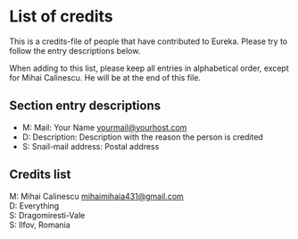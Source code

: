 <!--
===-----------------------------------------------------------------------------------===
Copyright (c) 2021 Calinescu Mihai

For copying notice, see https://github.com/CMihai99/eureka/blob/main/COPYING.
For licenses we use, see https://github.com/CMihai99/eureka/tree/main/LICENSES.
===-----------------------------------------------------------------------------------===
-->

# List of credits

This is a credits-file of people that have contributed to Eureka.
Please try to follow the entry descriptions below.

When adding to this list, please keep all entries in alphabetical order,
except for Mihai Calinescu. He will be at the end of this file.

## Section entry descriptions

-   M: Mail: Your Name <yourmail@yourhost.com>
-   D: Description: Description with the reason the person is credited
-   S: Snail-mail address: Postal address

## Credits list

M: Mihai Calinescu <mihaimihaia431@gmail.com>  
D: Everything  
S: Dragomiresti-Vale  
S: Ilfov, Romania
